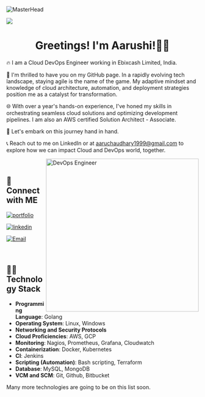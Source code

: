 ![MasterHead](https://github.com/Aarushi-Chaudhary/Aarushi-Chaudhary/blob/main/Banner%20Photo.gif) 

[![](https://visitcount.itsvg.in/api?id=a&icon=6&color=6)](https://visitcount.itsvg.in) 

<h1 align="center"> Greetings! I'm Aarushi!🙏🏼 </h1>

<p> 
🔥 I am a Cloud DevOps Engineer working in Ebixcash Limited, India. 

🌈 I'm thrilled to have you on my GitHub page. In a rapidly evolving tech landscape, staying agile is the name of the game. My adaptive mindset and knowledge of cloud architecture, automation, and deployment strategies position me as a catalyst for transformation. <br>

🌐 With over a year's hands-on experience, I've honed my skills in orchestrating seamless cloud solutions and optimizing development pipelines. I am also an AWS certified Solution Architect - Associate.<br>

🚀 Let's embark on this journey hand in hand. <br> 

📞 Reach out to me on LinkedIn or at aaruchaudhary1999@gmail.com to explore how we can impact Cloud and DevOps world, together. 
</p>

<img align="right" alt="DevOps Engineer" width="400" src="https://user-images.githubusercontent.com/74038190/221352975-94759904-aa4c-4032-a8ab-b546efb9c478.gif"><br>

## 🔗 Connect with ME  

[![portfolio](https://img.shields.io/badge/portfolio-c2b3e5?style=for-the-badge&logo=ko-fi&logoColor=white)]()

[![linkedin](https://img.shields.io/badge/linkedin-0A66C2?style=for-the-badge&logo=linkedin&logoColor=white)](https://www.linkedin.com/in/aarushi-chaudhary/) 

[![Email](https://img.shields.io/badge/@_email-fff?style=for-the-badge&logo=&logoColor=black)](mailto:aaruchaudhary1999@gmail.com)

<br>

## 👩‍💻 Technology Stack

- **Programming Language**: Golang
- **Operating System**: Linux, Windows
- **Networking and Security Protocols**  
- **Cloud Proficiencies**: AWS, GCP 
- **Monitoring**: Nagios, Prometheus, Grafana, Cloudwatch
- **Containerization**: Docker, Kubernetes 
- **CI**: Jenkins 
- **Scripting (Automation)**: Bash scripting, Terraform 
- **Database**: MySQL, MongoDB
- **VCM and SCM**: Git, Github, Bitbucket

Many more technologies are going to be on this list soon.
